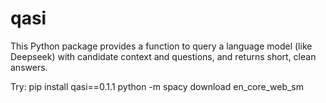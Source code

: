 # qasi

This Python package provides a function to query a language model (like Deepseek) with candidate context and questions, and returns short, clean answers.

Try: 
pip install qasi==0.1.1
python -m spacy download en_core_web_sm
